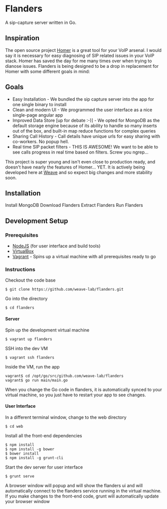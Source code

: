 # Flanders

A sip-capture server written in Go.

## Inspiration

The open source project [Homer](http://www.sipcapture.org/) is a great tool for your VoIP arsenal. I would say it is necessary for easy
diagnosing of SIP related issues in your VoIP stack. Homer has saved the day for me many times over when trying to dianose issues. 
Flanders is being designed to be a drop in replacement for Homer with some different goals in mind:

## Goals

- Easy Installation - We bundled the sip capture server into the app for one single binary to install
- Clean and modern UI - We programmed the user interface as a nice single-page angular app
- Improved Data Store [up for debate :-)] - We opted for MongoDB as the default storage engine because of its ability to handle so many inserts out of the box, and built-in map reduce functions for complex queries
- Sharing Call History - Call details have unique urls for easy sharing with co-workers. No popup hell.
- Real time SIP packet filters - THIS IS AWESOME! We want to be able to see calls progress in real time based on filters. Screw you ngrep...

This project is super young and isn't even close to production ready, and doesn't have nearly the features of Homer... YET. It is actively being developed here at [Weave](http://getweave.com) and so expect big changes and more stability soon.

## Installation

Install MongoDB
Download Flanders
Extract Flanders
Run Flanders


## Development Setup

### Prerequisites

- [NodeJS](http://nodejs.org) (for user interface and build tools)
- [VirtualBox](https://www.virtualbox.org/)
- [Vagrant](http://vagrantup.com) - Spins up a virtual machine with all prerequisites ready to go

### Instructions

Checkout the code base

```
$ git clone https://github.com/weave-lab/flanders.git
```

Go into the directory

```
$ cd flanders
```

#### Server

Spin up the development virtual machine

```
$ vagrant up flanders
```

SSH into the dev VM

```
$ vagrant ssh flanders
```

Inside the VM, run the app

```
vagrant$ cd /opt/go/src/github.com/weave-lab/flanders
vagrant$ go run main/main.go
```

When you change the Go code in flanders, it is automatically synced to your virtual machine, so you just have to restart your app to see changes.

#### User Interface

In a different terminal window, change to the web directory

```
$ cd web
```

Install all the front-end dependencies

```
$ npm install
$ npm install -g bower
$ bower install
$ npm install -g grunt-cli
```

Start the dev server for user interface

```
$ grunt serve
```

A browser window will popup and will show the flanders ui and will automatically connect to the flanders service running in the virtual machine.
If you make changes to the front-end code, grunt will automatically update your browser window


